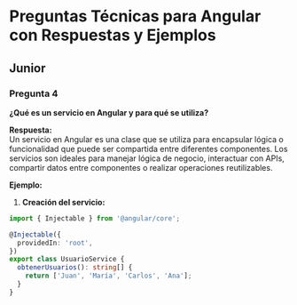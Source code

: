 # Preguntas Técnicas para Angular con Respuestas y Ejemplos

## Junior

### Pregunta 4  
**¿Qué es un servicio en Angular y para qué se utiliza?**  

**Respuesta:**  
Un servicio en Angular es una clase que se utiliza para encapsular lógica o funcionalidad que puede ser compartida entre diferentes componentes. Los servicios son ideales para manejar lógica de negocio, interactuar con APIs, compartir datos entre componentes o realizar operaciones reutilizables.

**Ejemplo:**  
1. **Creación del servicio:**  
```typescript
import { Injectable } from '@angular/core';

@Injectable({
  providedIn: 'root',
})
export class UsuarioService {
  obtenerUsuarios(): string[] {
    return ['Juan', 'María', 'Carlos', 'Ana'];
  }
}
